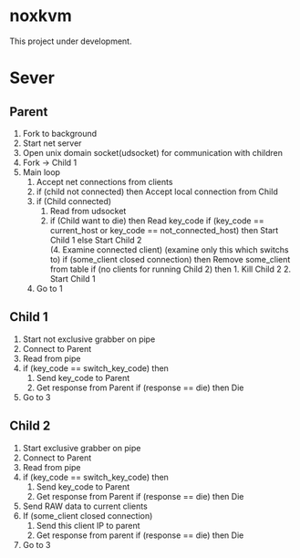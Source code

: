 # noxkvm

This project under development.

# Sever
## Parent
1. Fork to background
2. Start net server
3. Open unix domain socket(udsocket) for communication with children
4. Fork -> Child 1
5. Main loop
	1. Accept net connections from clients
	2. if (child not connected) then
		Accept local connection from Child
	3. if (Child connected)
		1. Read from udsocket
		2. if (Child want to die) then
			Read key_code
				if (key_code == current_host or key_code == not_connected_host) then
					Start Child 1
				else
					Start Child 2	
	(4. Examine connected client) (examine only this which switchs to)
		if (some_client closed connection) then
			Remove some_client from table
			if (no clients for running Child 2) then
				1. Kill Child 2
				2. Start Child 1
	5. Go to 1			

## Child 1
1. Start not exclusive grabber on pipe
2. Connect to Parent
3. Read from pipe
4. if (key_code == switch_key_code) then
	1. Send key_code to Parent
	2. Get response from Parent
		if (response == die) then
			Die
5. Go to 3

## Child 2
1. Start exclusive grabber on pipe
2. Connect to Parent
3. Read from pipe
4. if (key_code == switch_key_code) then
	1. Send key_code to Parent
	2. Get response from Parent
		if (response == die) then
			Die
5. Send RAW data to current clients
6. If (some_client closed connection)
	1. Send this client IP to parent
	2. Get response from parent
		if (response == die) then
			Die
7. Go to 3	
			
